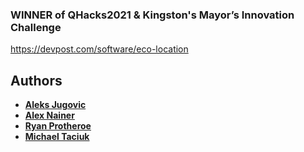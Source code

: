 ### WINNER of QHacks2021 & Kingston's Mayor’s Innovation Challenge
https://devpost.com/software/eco-location

## Authors
* **[Aleks Jugovic](https://github.com/Aleksjug)**
* **[Alex Nainer](https://github.com/alexnainer)**
* **[Ryan Protheroe](https://github.com/Trenchh)**
* **[Michael Taciuk](https://github.com/MichaelGW)**

